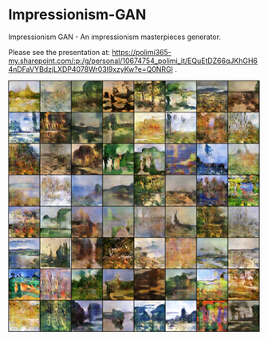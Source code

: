 # Impressionism-GAN
Impressionism GAN - An impressionism masterpieces generator.

Please see the presentation at: https://polimi365-my.sharepoint.com/:p:/g/personal/10674754_polimi_it/EQuEtDZ66qJKhGH64nDFaVYBdzjLXDP4078Wr03l9xzyKw?e=Q0NRGl .

![image](impress.jpg)
